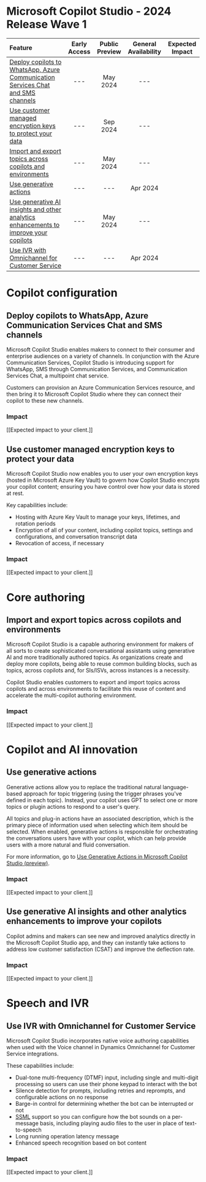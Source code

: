 # Microsoft Copilot Studio - 2024 Release Wave 1

| Feature                                                                                                                                                                       | Early Access | Public Preview | General Availability | Expected Impact |
|:------------------------------------------------------------------------------------------------------------------------------------------------------------------------------|:------------:|:--------------:|:--------------------:|:---------------:|
| [Deploy copilots to WhatsApp, Azure Communication Services Chat and SMS channels](#deploy-copilots-to-whatsapp-azure-communication-services-chat-and-sms-channels)            |     ---      |    May 2024    |         ---          |                 |
| [Use customer managed encryption keys to protect your data](#use-customer-managed-encryption-keys-to-protect-your-data)                                                       |     ---      |    Sep 2024    |         ---          |                 |
| [Import and export topics across copilots and environments](#import-and-export-topics-across-copilots-and-environments)                                                       |     ---      |    May 2024    |         ---          |                 |
| [Use generative actions](#use-generative-actions)                                                                                                                             |     ---      |      ---       |       Apr 2024       |                 |
| [Use generative AI insights and other analytics enhancements to improve your copilots](#use-generative-ai-insights-and-other-analytics-enhancements-to-improve-your-copilots) |     ---      |    May 2024    |         ---          |                 |
| [Use IVR with Omnichannel for Customer Service](#use-ivr-with-omnichannel-for-customer-service)                                                                               |     ---      |      ---       |       Apr 2024       |                 |

# Copilot configuration

## Deploy copilots to WhatsApp, Azure Communication Services Chat and SMS channels

Microsoft Copilot Studio enables makers to connect to their consumer and enterprise audiences on a variety of channels. In conjunction with the Azure Communication Services, Copilot Studio is introducing support for WhatsApp, SMS through Communication Services, and Communication Services Chat, a multipoint chat service.

Customers can provision an Azure Communication Services resource, and then bring it to Microsoft Copilot Studio where they can connect their copilot to these new channels.

### Impact

[[Expected impact to your client.]]

## Use customer managed encryption keys to protect your data

Microsoft Copilot Studio now enables you to user your own encryption keys (hosted in Microsoft Azure Key Vault) to govern how Copilot Studio encrypts your copilot content; ensuring you have control over how your data is stored at rest.

Key capabilities include:

- Hosting with Azure Key Vault to manage your keys, lifetimes, and rotation periods
- Encryption of all of your content, including copilot topics, settings and configurations, and conversation transcript data
- Revocation of access, if necessary

### Impact

[[Expected impact to your client.]]

# Core authoring

## Import and export topics across copilots and environments

Microsoft Copilot Studio is a capable authoring environment for makers of all sorts to create sophisticated conversational assistants using generative AI and more traditionally authored topics. As organizations create and deploy more copilots, being able to reuse common building blocks, such as topics, across copilots and, for SIs/ISVs, across instances is a necessity.

Copilot Studio enables customers to export and import topics across copilots and across environments to facilitate this reuse of content and accelerate the multi-copilot authoring environment.

### Impact

[[Expected impact to your client.]]

# Copilot and AI innovation

## Use generative actions

Generative actions allow you to replace the traditional natural language-based approach for topic triggering (using the trigger phrases you've defined in each topic). Instead, your copilot uses GPT to select one or more topics or plugin actions to respond to a user's query.

All topics and plug-in actions have an associated description, which is the primary piece of information used when selecting which item should be selected. When enabled, generative actions is responsible for orchestrating the conversations users have with your copilot, which can help provide users with a more natural and fluid conversation.

For more information, go to [Use Generative Actions in Microsoft Copilot Studio (preview)](https://learn.microsoft.com/en-us/microsoft-copilot-studio/advanced-generative-actions).

### Impact

[[Expected impact to your client.]]

## Use generative AI insights and other analytics enhancements to improve your copilots

Copilot admins and makers can see new and improved analytics directly in the Microsoft Copilot Studio app, and they can instantly take actions to address low customer satisfaction (CSAT) and improve the deflection rate.

### Impact

[[Expected impact to your client.]]

# Speech and IVR

## Use IVR with Omnichannel for Customer Service

Microsoft Copilot Studio incorporates native voice authoring capabilities when used with the Voice channel in Dynamics Omnichannel for Customer Service integrations.

These capabilities include:

- Dual-tone multi-frequency (DTMF) input, including single and multi-digit processing so users can use their phone keypad to interact with the bot
- Silence detection for prompts, including retries and reprompts, and configurable actions on no response
- Barge-in control for determining whether the bot can be interrupted or not
- [SSML](https://learn.microsoft.com/en-us/azure/ai-services/speech-service/speech-synthesis-markup) support so you can configure how the bot sounds on a per-message basis, including playing audio files to the user in place of text-to-speech
- Long running operation latency message
- Enhanced speech recognition based on bot content

### Impact

[[Expected impact to your client.]]